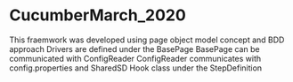 # CucumberMarch_2020

This fraemwork was developed using page object model concept and BDD approach
Drivers are defined under the BasePage
BasePage can be communicated with ConfigReader
ConfigReader communicates with config.properties and SharedSD Hook class under the StepDefinition

